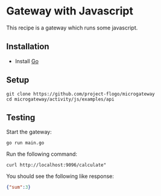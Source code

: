 # Gateway with Javascript
This recipe is a gateway which runs some javascript.

## Installation
* Install [Go](https://golang.org/)

## Setup
```
git clone https://github.com/project-flogo/microgateway
cd microgateway/activity/js/examples/api
```

## Testing

Start the gateway:
```
go run main.go
```

Run the following command:
```
curl http://localhost:9096/calculate"
```

You should see the following like response:
```json
{"sum":3}
```
